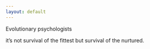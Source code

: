```yaml
---
layout: default
---
```

Evolutionary psychologists

it’s not survival of the fittest but survival of the nurtured. 